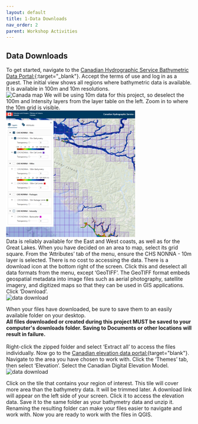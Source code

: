 ```yaml
---
layout: default
title: 1-Data Downloads
nav_order: 2
parent: Workshop Activities
---
```


## Data Downloads
To get started, navigate to the [Canadian Hydrographic Service Bathymetric Data Portal:](https://data.chs-shc.ca/dashboard/map){:target="_blank"}. Accept the terms of use and log in as a guest. The initial view shows all regions where bathymetric data is available. It is available in 100m and 10m resolutions. <br>
<img src="images/canada.png" style="width:300px;" alt="Canada map"> 
We will be using 10m data for this project, so deselect the 100m and Intensity layers from the layer table on the left. Zoom in to where the 10m grid is visible. <br>
<img src="images/10m.png" style="width:350px;" alt="10 meter grid">
<br>  Data is reliably available for the East and West coasts, as well as for the Great Lakes. When you have decided on an area to map, select its grid square. From the ‘Attributes’ tab of the menu, ensure the CHS NONNA - 10m layer is selected. There is no cost to accessing the data. There is a download icon at the bottom right of the screen. Click this and deselect all data formats from the menu, except ‘GeoTIFF’. The GeoTIFF format embeds geospatial metadata into image files such as aerial photography, satellite imagery, and digitized maps so that they can be used in GIS applications. Click ‘Download’.<br>
<img src="images/download.png" style="width:250px;" alt="data download">

When your files have downloaded, be sure to save them to an easily available folder on your desktop. <br>
**All files downloaded or created during this project MUST be saved to your computer's downloads folder. Saving to Documents or other locations will result in failure.**<br>
<br>Right-click the zipped folder and select ‘Extract all’ to access the files individually. Now go to the [Canadian elevation data portal:](https://ftp.maps.canada.ca/pub/nrcan_rncan/vector/index/html/geospatial_product_index_en.html){target="blank"}. Navigate to the area you have chosen to work with. Click the ‘Themes’ tab, then select ‘Elevation’. Select the Canadian Digital Elevation Model. <br>
<img src="images/elev_dl.png" style="width:300px;" alt="data download"> 

Click on the tile that contains your region of interest. This tile will cover more area than the bathymetry data. It will be trimmed later. A download link will appear on the left side of your screen. Click it to access the elevation data. Save it to the same folder as your bathymetry data and unzip it. Renaming the resulting folder can make your files easier to navigate and work with. Now you are ready to work with the files in QGIS. 

